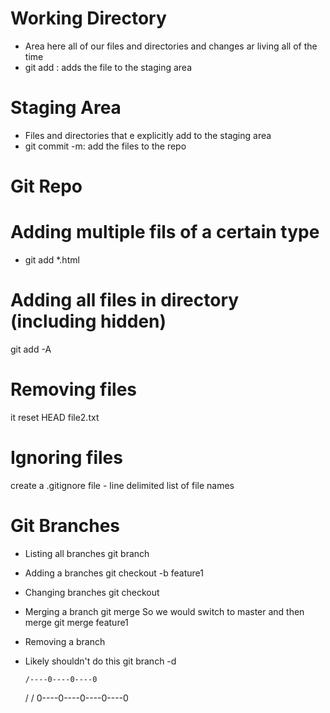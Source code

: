 # Working Directory
- Area here all of our files and directories and changes ar living all of the time
- git add : adds the file to the staging area

# Staging Area
- Files and directories that e explicitly add to the staging area
- git commit -m: add the files to the repo

# Git Repo

# Adding multiple fils of a certain type
- git add *.html

# Adding all files in directory (including hidden)
git add -A

# Removing files
it reset HEAD file2.txt

# Ignoring files
create a .gitignore file - line delimited list of file names

# Git Branches
- Listing all branches
     git branch

- Adding a branches
     git checkout -b feature1
 

- Changing branches
    git checkout <branch name>

- Merging a branch
        git merge <branch name>
    So we would switch to master and then merge git merge feature1
- Removing a branch
- Likely shouldn't do this
        git branch -d <branch name>

      /----0----0----0        
     /              /
0----0----0----0----0
